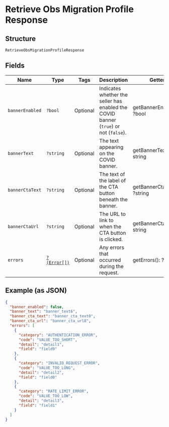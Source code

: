
# Retrieve Obs Migration Profile Response

## Structure

`RetrieveObsMigrationProfileResponse`

## Fields

| Name | Type | Tags | Description | Getter | Setter |
|  --- | --- | --- | --- | --- | --- |
| `bannerEnabled` | `?bool` | Optional | Indicates whether the seller has enabled the COVID banner (`true`) or not (`false`). | getBannerEnabled(): ?bool | setBannerEnabled(?bool bannerEnabled): void |
| `bannerText` | `?string` | Optional | The text appearing on the COVID banner. | getBannerText(): ?string | setBannerText(?string bannerText): void |
| `bannerCtaText` | `?string` | Optional | The text of the label of the CTA button beneath the banner. | getBannerCtaText(): ?string | setBannerCtaText(?string bannerCtaText): void |
| `bannerCtaUrl` | `?string` | Optional | The URL to link to when the CTA button is clicked. | getBannerCtaUrl(): ?string | setBannerCtaUrl(?string bannerCtaUrl): void |
| `errors` | [`?(Error[])`](/doc/models/error.md) | Optional | Any errors that occurred during the request. | getErrors(): ?array | setErrors(?array errors): void |

## Example (as JSON)

```json
{
  "banner_enabled": false,
  "banner_text": "banner_text6",
  "banner_cta_text": "banner_cta_text0",
  "banner_cta_url": "banner_cta_url8",
  "errors": [
    {
      "category": "AUTHENTICATION_ERROR",
      "code": "VALUE_TOO_SHORT",
      "detail": "detail1",
      "field": "field9"
    },
    {
      "category": "INVALID_REQUEST_ERROR",
      "code": "VALUE_TOO_LONG",
      "detail": "detail2",
      "field": "field0"
    },
    {
      "category": "RATE_LIMIT_ERROR",
      "code": "VALUE_TOO_LOW",
      "detail": "detail3",
      "field": "field1"
    }
  ]
}
```

